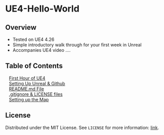 # UE4-Hello-World

<!-- OVERVIEW -->
## Overview
* Tested on UE4 4.26
* Simple introductory walk through for your first week in Unreal
* Accompanies UE4 video ....

<!-- TOC -->
## Table of Contents
<kbd></kbd> &nbsp;&nbsp; [First Hour of UE4](first-hour/README.md#user-content-first-hour-in-ue4) <br>
<kbd></kbd> &nbsp;&nbsp; [Setting Up Unreal & Github](setting-up/README.md#user-content-setting-up-unreal--github)<br>
<kbd></kbd> &nbsp;&nbsp; [README.md File](readme/README.md#user-content-readmemd-file)<br>
<kbd></kbd> &nbsp;&nbsp; [.gitignore & LICENSE files](ignore-license/README.md#user-content-remaining-github-related-files)<br>
<kbd></kbd> &nbsp;&nbsp; [Setting up the Map](setting-up/README.md#user-content-setting-up-unreal--github)<br>

<!-- LICENSE -->
## License

Distributed under the MIT License. See `LICENSE` for more information: [link](LICENSE).
